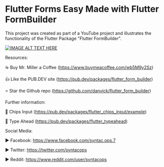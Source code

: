 # Flutter Forms Easy Made with Flutter FormBuilder

This project was created as part of a YouTube project and illustrates the functionality of the Flutter Package "Flutter FormBuilder".

[![IMAGE ALT TEXT HERE](https://img.youtube.com/vi/7FBELQq808M/0.jpg)](https://www.youtube.com/watch?v=7FBELQq808M)

Resources:

☕ Buy Mr. Miller a Coffee (https://www.buymeacoffee.com/wb5M9y2Sz)

👍 Like the PUB.DEV site (https://pub.dev/packages/flutter_form_builder)

⭐ Star the Github repo (https://github.com/danvick/flutter_form_builder)

Further information:

📗 Chips Input (https://pub.dev/packages/flutter_chips_input/example)

📗 Type Ahead (https://pub.dev/packages/flutter_typeahead)

Social Media:

▶ Facebook: https://www.facebook.com/syntac.ops.7

▶ Twitter: https://twitter.com/syntacops

▶ Reddit: https://www.reddit.com/user/syntacops
